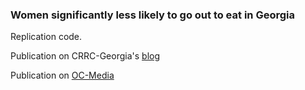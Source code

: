 ### Women significantly less likely to go out to eat in Georgia

Replication code.

Publication on CRRC-Georgia's [blog](http://crrc-caucasus.blogspot.com/2018/03/women-significantly-less-likely-to-go.html)

Publication on [OC-Media](http://oc-media.org/analysis-women-are-significantly-less-likely-to-go-out-to-eat-in-georgia/)
